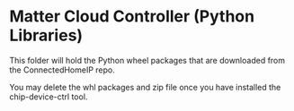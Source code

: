 # Matter Cloud Controller (Python Libraries)

This folder will hold the Python wheel packages that are downloaded from the ConnectedHomeIP repo.

You may delete the whl packages and zip file once you have installed the chip-device-ctrl tool.
